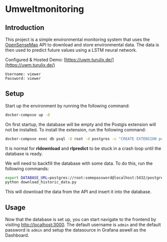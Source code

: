 # Umweltmonitoring

## Introduction
This project is a simple environmental monitoring system that uses the [OpenSenseMap](https://opensensemap.org/) API to download
and store environmental data. The data is then used to predict future values using a LSTM neural network.

Configured & Hosted Demo: [https://uwm.turulix.de/](https://uwm.turulix.de/)
```
Username: viewer
Password: viewer
```

## Setup

Start up the environment by running the following command:

```bash
docker-compose up -d
```

On first startup, the database will be empty and the Postgis extension will not be installed. To install the extension,
run the following command:

```bash
docker-compose exec db psql -U root -d postgres -c "CREATE EXTENSION postgis;"
```

It is normal for **rldownload** and **rlpredict** to be stuck in a crash loop until the database is ready.

We will need to backfill the database with some data. To do this, run the following commands:

```bash
export DATABASE_URL=postgres://root:somepassword@localhost:5432/postgres
python download_historic_data.py
```

This will download the data from the API and insert it into the database.

## Usage

Now that the database is set up, you can start navigate to the frontend by
visiting [http://localhost:3000](http://localhost:3000). The default username is `admin` and the default password
is `admin` and setup the datasource in Grafana aswell as the Dashboard.


